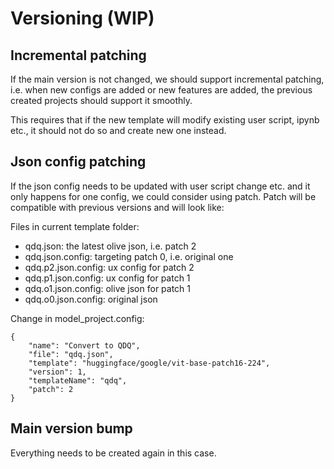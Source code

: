# Versioning (WIP)

## Incremental patching

If the main version is not changed, we should support incremental patching, i.e. when new configs are added or new features are added, the previous created projects should support it smoothly.

This requires that if the new template will modify existing user script, ipynb etc., it should not do so and create new one instead.

## Json config patching

If the json config needs to be updated with user script change etc. and it only happens for one config, we could consider using patch. Patch will be compatible with previous versions and will look like:

Files in current template folder:

- qdq.json: the latest olive json, i.e. patch 2
- qdq.json.config: targeting patch 0, i.e. original one 
- qdq.p2.json.config: ux config for patch 2
- qdq.p1.json.config: ux config for patch 1
- qdq.o1.json.config: olive json for patch 1
- qdq.o0.json.config: original json

Change in model_project.config:

```
{
    "name": "Convert to QDQ",
    "file": "qdq.json",
    "template": "huggingface/google/vit-base-patch16-224",
    "version": 1,
    "templateName": "qdq",
    "patch": 2
}
```

## Main version bump

Everything needs to be created again in this case.
